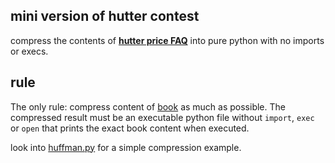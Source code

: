 ## mini version of hutter contest
compress the contents of [**hutter price FAQ**](http://prize.hutter1.net/hfaq.htm#about) into pure python with no imports or execs.

## rule
The only rule: compress content of [book](./book) as much as possible. The compressed result must be an executable python file without `import`, `exec` or `open` that prints the exact book content when executed.

look into [huffman.py](./huffman.py) for a simple compression example.

